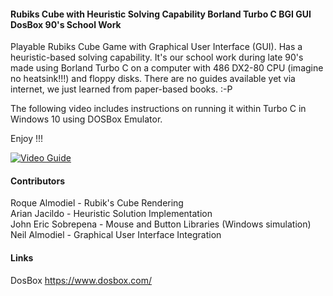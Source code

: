 #### Rubiks Cube with Heuristic Solving Capability Borland Turbo C BGI GUI DosBox 90's School Work </br>

Playable Rubiks Cube Game with Graphical User Interface (GUI). Has a heuristic-based solving capability.  It's our school work during late 90's made using Borland Turbo C on a computer with 486 DX2-80 CPU (imagine no heatsink!!!) and floppy disks.  There are no guides available yet via internet,  we just learned from paper-based books.  :-P

The following video includes instructions on running it within Turbo C in Windows 10 using DOSBox Emulator. 

Enjoy !!!


[![Video Guide](https://img.youtube.com/vi/X6aSkLtZMeQ/2.jpg)](https://www.youtube.com/watch?v=X6aSkLtZMeQ)

#### Contributors </br>
Roque Almodiel - Rubik's Cube Rendering</br>
Arian Jacildo - Heuristic Solution Implementation</br>
John Eric Sobrepena - Mouse and Button Libraries (Windows simulation)</br>
Neil Almodiel - Graphical User Interface Integration</br>

#### Links </br>
DosBox https://www.dosbox.com/

